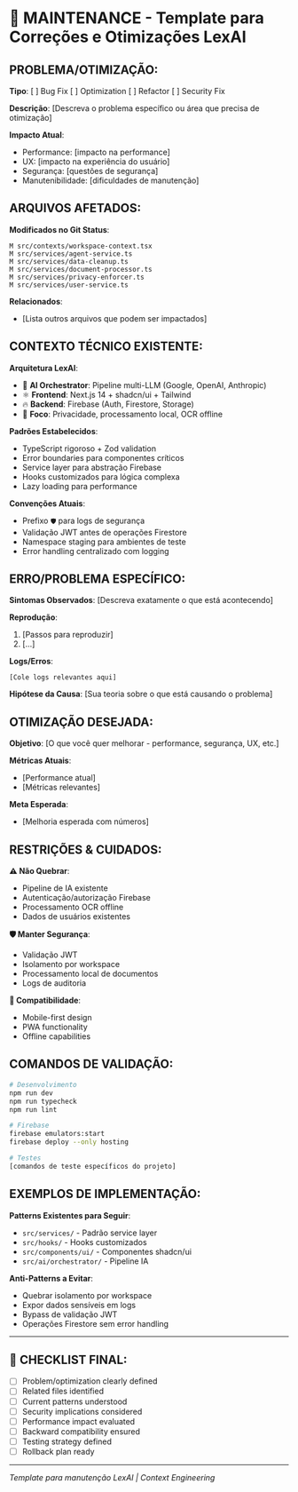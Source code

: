 # 🔧 MAINTENANCE - Template para Correções e Otimizações LexAI

## PROBLEMA/OTIMIZAÇÃO:

**Tipo**: [ ] Bug Fix [ ] Optimization [ ] Refactor [ ] Security Fix

**Descrição**:
[Descreva o problema específico ou área que precisa de otimização]

**Impacto Atual**:
- Performance: [impacto na performance]
- UX: [impacto na experiência do usuário] 
- Segurança: [questões de segurança]
- Manutenibilidade: [dificuldades de manutenção]

## ARQUIVOS AFETADOS:

**Modificados no Git Status**:
```
M src/contexts/workspace-context.tsx
M src/services/agent-service.ts
M src/services/data-cleanup.ts
M src/services/document-processor.ts
M src/services/privacy-enforcer.ts
M src/services/user-service.ts
```

**Relacionados**:
- [Lista outros arquivos que podem ser impactados]

## CONTEXTO TÉCNICO EXISTENTE:

**Arquitetura LexAI**:
- 🧠 **AI Orchestrator**: Pipeline multi-LLM (Google, OpenAI, Anthropic)
- ⚛️ **Frontend**: Next.js 14 + shadcn/ui + Tailwind
- 🔥 **Backend**: Firebase (Auth, Firestore, Storage)
- 🎯 **Foco**: Privacidade, processamento local, OCR offline

**Padrões Estabelecidos**:
- TypeScript rigoroso + Zod validation
- Error boundaries para componentes críticos
- Service layer para abstração Firebase
- Hooks customizados para lógica complexa
- Lazy loading para performance

**Convenções Atuais**:
- Prefixo `🛡️` para logs de segurança
- Validação JWT antes de operações Firestore
- Namespace staging para ambientes de teste
- Error handling centralizado com logging

## ERRO/PROBLEMA ESPECÍFICO:

**Sintomas Observados**:
[Descreva exatamente o que está acontecendo]

**Reprodução**:
1. [Passos para reproduzir]
2. [...]

**Logs/Erros**:
```
[Cole logs relevantes aqui]
```

**Hipótese da Causa**:
[Sua teoria sobre o que está causando o problema]

## OTIMIZAÇÃO DESEJADA:

**Objetivo**:
[O que você quer melhorar - performance, segurança, UX, etc.]

**Métricas Atuais**:
- [Performance atual]
- [Métricas relevantes]

**Meta Esperada**:
- [Melhoria esperada com números]

## RESTRIÇÕES & CUIDADOS:

**⚠️ Não Quebrar**:
- Pipeline de IA existente
- Autenticação/autorização Firebase
- Processamento OCR offline
- Dados de usuários existentes

**🛡️ Manter Segurança**:
- Validação JWT
- Isolamento por workspace
- Processamento local de documentos
- Logs de auditoria

**📱 Compatibilidade**:
- Mobile-first design
- PWA functionality
- Offline capabilities

## COMANDOS DE VALIDAÇÃO:

```bash
# Desenvolvimento
npm run dev
npm run typecheck
npm run lint

# Firebase
firebase emulators:start
firebase deploy --only hosting

# Testes
[comandos de teste específicos do projeto]
```

## EXEMPLOS DE IMPLEMENTAÇÃO:

**Patterns Existentes para Seguir**:
- `src/services/` - Padrão service layer
- `src/hooks/` - Hooks customizados  
- `src/components/ui/` - Componentes shadcn/ui
- `src/ai/orchestrator/` - Pipeline IA

**Anti-Patterns a Evitar**:
- Quebrar isolamento por workspace
- Expor dados sensíveis em logs
- Bypass de validação JWT
- Operações Firestore sem error handling

---

## 🎯 CHECKLIST FINAL:

- [ ] Problem/optimization clearly defined
- [ ] Related files identified
- [ ] Current patterns understood
- [ ] Security implications considered
- [ ] Performance impact evaluated
- [ ] Backward compatibility ensured
- [ ] Testing strategy defined
- [ ] Rollback plan ready

---

*Template para manutenção LexAI | Context Engineering*